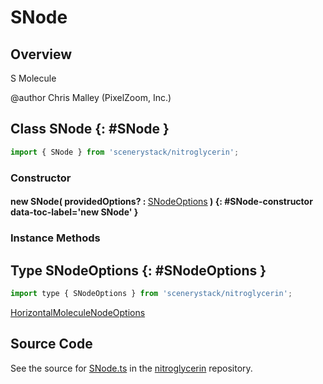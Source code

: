 # SNode

## Overview

S Molecule

@author Chris Malley (PixelZoom, Inc.)

## Class SNode {: #SNode }


```js
import { SNode } from 'scenerystack/nitroglycerin';
```
### Constructor

#### new SNode( providedOptions? : <span style="font-weight: 400;">[SNodeOptions](../nitroglycerin/SNode.md#SNodeOptions)</span> ) {: #SNode-constructor data-toc-label='new SNode' }

### Instance Methods





## Type SNodeOptions {: #SNodeOptions }


```js
import type { SNodeOptions } from 'scenerystack/nitroglycerin';
```


[HorizontalMoleculeNodeOptions](../nitroglycerin/HorizontalMoleculeNode.md#HorizontalMoleculeNodeOptions)



## Source Code

See the source for [SNode.ts](https://github.com/phetsims/nitroglycerin/blob/main/js/nodes/SNode.ts) in the [nitroglycerin](https://github.com/phetsims/nitroglycerin) repository.

